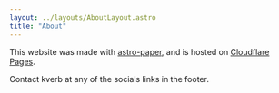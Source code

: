 ```yaml
---
layout: ../layouts/AboutLayout.astro
title: "About"
---
```


This website was made with [astro-paper](https://github.com/satnaing/astro-paper), and is
hosted on [Cloudflare Pages](https://developers.cloudflare.com/pages/).

Contact kverb at any of the socials links in the footer. 
